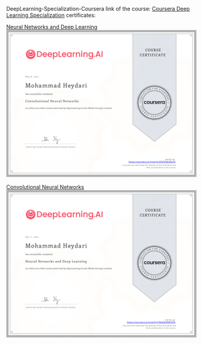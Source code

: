 DeepLearning-Specialization-Coursera
link of the course: [Coursera Deep Learning Specialization](https://www.coursera.org/specializations/deep-learning/paidmedia?utm_medium=sem&utm_source=gg&utm_campaign=b2c_namer_deep-learning_deeplearning-ai_ftcof_specializations_px_dr_bau_gg_sem_pr_us-ca_en_m_hyb_17-08_x&campaignid=904733485&adgroupid=148411448815&device=c&keyword=&matchtype=&network=g&devicemodel=&creativeid=654837734383&assetgroupid=&targetid=aud-303020828629:dsa-2382188714623&extensionid=&placement=&gad_source=1&gclid=Cj0KCQiAhvK8BhDfARIsABsPy4gdipT6It0ewjCQVpxURMh_cQotqMNNVMeMM6My1YBDhk6ZoeyPV7YaAp6VEALw_wcB)
certificates:

[Neural Networks and Deep Learning](https://www.coursera.org/learn/neural-networks-deep-learning/paidmedia?specialization=deep-learning)
![Alt text](Certificates/Coursera-2.png)

[Convolutional Neural Networks](https://www.coursera.org/learn/convolutional-neural-networks/paidmedia?specialization=deep-learning)
![Alt text](Certificates/Coursera-1.png)
